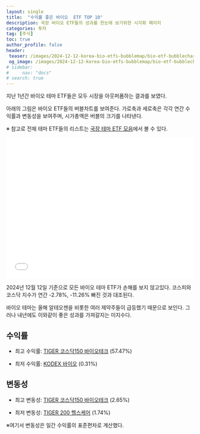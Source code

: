 ```yaml
---
layout: single
title:  "수익률 좋은 바이오  ETF TOP 10"
description: 국장 바이오 ETF들의 성과를 한눈에 보기위한 시각화 페이지
categories: 투자
tag: [주식]
toc: true
author_profile: false
header:
 teaser: /images/2024-12-12-korea-bio-etfs-bubblemap/bio-etf-bubblechart.webp
 og_image: /images/2024-12-12-korea-bio-etfs-bubblemap/bio-etf-bubblechart.webp
# sidebar:
#     nav: "docs"
# search: true
---
```

지난 1년간 바이오 테마 ETF들은 모두 시장을 아웃퍼폼하는 결과를 보였다.

아래의 그림은 바이오 ETF들의 버블차트를 보여준다. 가로축과 세로축은 각각 연간 수익률과 변동성을 보여주며, 시가총액은 버블의 크기를 나타낸다. 

※ 참고로 전체 테마 ETF들의 리스트는 [국장 테마 ETF 모음](http://localhost:4000/%ED%88%AC%EC%9E%90/korea-theme-etfs/)에서 볼 수 있다.

<div style="position: relative; width: 100%; height: 0; padding-bottom: 75%;">
    <iframe src="/images/2024-12-12-korea-bio-etfs-bubblemap/bio-etfs-bubble-chart.html" 
            style="position: absolute; width: 100%; height: 100%; border: none;" 
            allowfullscreen>
    </iframe>
</div>

2024년 12월 12일 기준으로 모든 바이오 테마 ETF가 손해를 보지 않고있다. 코스피와 코스닥 지수가 연간 -2.78%, -11.26% 빠진 것과 대조된다.

바이오 테마는 올해 알테오젠을 비롯한 여러 제약주들이 급등했기 때문으로 보인다. 그러나 내년에도 이와같이 좋은 성과를 가져갈지는 미지수다.

## 수익률
- 최고 수익률: [TIGER 코스닥150 바이오테크](https://m.stock.naver.com/domestic/stock/261070/total) (57.47%)

- 최저 수익률: [KODEX 바이오](https://m.stock.naver.com/domestic/stock/244580/total) (0.31%)

## 변동성
- 최고 변동성: [TIGER 코스닥150 바이오테크](https://m.stock.naver.com/domestic/stock/261070/total) (2.65%)

- 최저 변동성: [TIGER 200 헬스케어](https://m.stock.naver.com/domestic/stock/227540/total) (1.74%)

※여기서 변동성은 일간 수익률의 표준편차로 계산했다.
